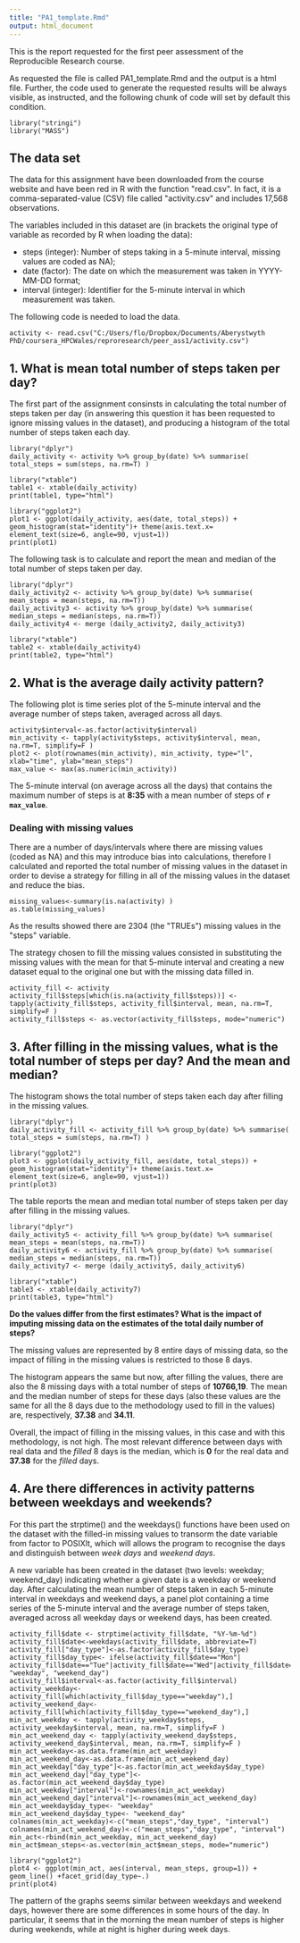 ```yaml
---
title: "PA1_template.Rmd"
output: html_document
---
```

This is the report requested for the first peer assessment of the Reproducible Research course.

As requested the file is called PA1_template.Rmd and the output is a html file.
Further, the code used to generate the requested results will be always visible, as instructed, and the following chunk of code will set by default this condition.


```{r setoptions, echo=TRUE}
library("stringi")
library("MASS")
```




## The data set

The data for this assignment have been downloaded from the course website and have been red in R with the function "read.csv". 
In fact, it is a comma-separated-value (CSV) file called "activity.csv" and includes 17,568 observations.

The variables included in this dataset are (in brackets the original type of variable as recorded by R when loading the data):

- steps (integer): Number of steps taking in a 5-minute interval, missing values are coded as NA);
- date (factor): The date on which the measurement was taken in YYYY-MM-DD format;
- interval (integer): Identifier for the 5-minute interval in which measurement was taken.

The following code is needed to load the data.


```{r}
activity <- read.csv("C:/Users/flo/Dropbox/Documents/Aberystwyth PhD/coursera_HPCWales/reproresearch/peer_ass1/activity.csv")
```




## 1. What is mean total number of steps taken per day?

The first part of the assignment consinsts in calculating the total number of steps taken per day (in answering this question it has been requested to ignore missing values in the dataset), and producing a histogram of the total number of steps taken each day.


```{r}
library("dplyr")
daily_activity <- activity %>% group_by(date) %>% summarise( total_steps = sum(steps, na.rm=T) )
```


```{r xtable, results='asis'}
library("xtable")
table1 <- xtable(daily_activity)
print(table1, type="html")
```




```{r }
library("ggplot2")
plot1 <- ggplot(daily_activity, aes(date, total_steps)) + geom_histogram(stat="identity")+ theme(axis.text.x= element_text(size=6, angle=90, vjust=1))
print(plot1)
```


The following task is to calculate and report the mean and median of the total number of steps taken per day.


```{r results='asis'}
library("dplyr")
daily_activity2 <- activity %>% group_by(date) %>% summarise( mean_steps = mean(steps, na.rm=T))
daily_activity3 <- activity %>% group_by(date) %>% summarise( median_steps = median(steps, na.rm=T))
daily_activity4 <- merge (daily_activity2, daily_activity3)

library("xtable")
table2 <- xtable(daily_activity4)
print(table2, type="html")
```




## 2. What is the average daily activity pattern?

The following plot is time series plot of the 5-minute interval and the average number of steps taken, averaged across all days.


```{r results='asis'}
activity$interval<-as.factor(activity$interval)
min_activity <- tapply(activity$steps, activity$interval, mean, na.rm=T, simplify=F )
plot2 <- plot(rownames(min_activity), min_activity, type="l", xlab="time", ylab="mean_steps")
max_value <- max(as.numeric(min_activity))
```


The 5-minute interval (on average across all the days) that contains the maximum number of steps is at **8:35** with a mean number of steps of **`r max_value`**.



### Dealing with missing values

There are a number of days/intervals where there are missing values (coded as NA) and this may introduce bias into calculations, therefore I calculated and reported the total number of missing values in the dataset in order to devise a strategy for filling in all of the missing values in the dataset and reduce the bias. 


```{r}
missing_values<-summary(is.na(activity) )
as.table(missing_values)
```

As the results showed there are 2304 (the "TRUEs") missing values in the "steps" variable.

The strategy chosen to fill the missing values consisted in substituting the missing values with the mean for that 5-minute interval and creating a new dataset equal to the original one but with the missing data filled in.


```{r}
activity_fill <- activity
activity_fill$steps[which(is.na(activity_fill$steps))] <- tapply(activity_fill$steps, activity_fill$interval, mean, na.rm=T, simplify=F )
activity_fill$steps <- as.vector(activity_fill$steps, mode="numeric")
```




## 3. After filling in the missing values, what is the total number of steps per day? And the mean and median?

The histogram shows the total number of steps taken each day after filling in the missing values. 


```{r}
library("dplyr")
daily_activity_fill <- activity_fill %>% group_by(date) %>% summarise( total_steps = sum(steps, na.rm=T) )
```


```{r }
library("ggplot2")
plot3 <- ggplot(daily_activity_fill, aes(date, total_steps)) + geom_histogram(stat="identity")+ theme(axis.text.x= element_text(size=6, angle=90, vjust=1))
print(plot3)
```


The table reports the mean and median total number of steps taken per day after filling in the missing values.


```{r results='asis'}
library("dplyr")
daily_activity5 <- activity_fill %>% group_by(date) %>% summarise( mean_steps = mean(steps, na.rm=T))
daily_activity6 <- activity_fill %>% group_by(date) %>% summarise( median_steps = median(steps, na.rm=T))
daily_activity7 <- merge (daily_activity5, daily_activity6)

library("xtable")
table3 <- xtable(daily_activity7)
print(table3, type="html")
```




**Do the values differ from the first estimates? What is the impact of imputing missing data on the estimates of the total daily number of steps?**


The missing values are represented by 8 entire days of missing data, so the impact of filling in the missing values is restricted to those 8 days.

The histogram appears the same but now, after filling the values, there are also the 8 missing days with a total number of steps of **10766,19**. 
The mean and the median number of steps for these days (also these values are the same for all the 8 days due to the methodology used to fill in the values) are, respectively, **37.38** and **34.11**.

Overall, the impact of filling in the missing values, in this case and with this methodology, is not high. The most relevant difference between days with real data and the *filled* 8 days is the median, which is **0** for the real data and **37.38** for the *filled* days.





## 4. Are there differences in activity patterns between weekdays and weekends?

For this part the strptime() and the weekdays() functions have been used on the dataset with the filled-in missing values to transorm the date variable from factor to POSIXlt, which will allows the program to recognise the days and distinguish between *week days* and *weekend days*.

A new variable has been created in the dataset (two levels: weekday; weekend_day) indicating whether a given date is a weekday or weekend day.
After calculating the mean number of steps taken in each 5-minute interval in weekdays and weekend days, a panel plot containing a time series of the 5-minute interval and the average number of steps taken, averaged across all weekday days or weekend days, has been created. 


```{r}
activity_fill$date <- strptime(activity_fill$date, "%Y-%m-%d")
activity_fill$date<-weekdays(activity_fill$date, abbreviate=T)
activity_fill["day_type"]<-as.factor(activity_fill$day_type)
activity_fill$day_type<- ifelse(activity_fill$date=="Mon"| activity_fill$date=="Tue"|activity_fill$date=="Wed"|activity_fill$date=="Thu"|activity_fill$date=="Fri", "weekday", "weekend_day")
activity_fill$interval<-as.factor(activity_fill$interval)
activity_weekday<- activity_fill[which(activity_fill$day_type=="weekday"),]
activity_weekend_day<- activity_fill[which(activity_fill$day_type=="weekend_day"),]
min_act_weekday <- tapply(activity_weekday$steps, activity_weekday$interval, mean, na.rm=T, simplify=F )
min_act_weekend_day <- tapply(activity_weekend_day$steps, activity_weekend_day$interval, mean, na.rm=T, simplify=F )
min_act_weekday<-as.data.frame(min_act_weekday)
min_act_weekend_day<-as.data.frame(min_act_weekend_day)
min_act_weekday["day_type"]<-as.factor(min_act_weekday$day_type)
min_act_weekend_day["day_type"]<-as.factor(min_act_weekend_day$day_type)
min_act_weekday["interval"]<-rownames(min_act_weekday)
min_act_weekend_day["interval"]<-rownames(min_act_weekend_day)
min_act_weekday$day_type<- "weekday"
min_act_weekend_day$day_type<- "weekend_day"
colnames(min_act_weekday)<-c("mean_steps","day_type", "interval")
colnames(min_act_weekend_day)<-c("mean_steps","day_type", "interval")
min_act<-rbind(min_act_weekday, min_act_weekend_day)
min_act$mean_steps<-as.vector(min_act$mean_steps, mode="numeric")
```


```{r}
library("ggplot2")
plot4 <- ggplot(min_act, aes(interval, mean_steps, group=1)) + geom_line() +facet_grid(day_type~.)
print(plot4)
```


The pattern of the graphs seems similar between weekdays and weekend days, however there are some differences in some hours of the day. In particular, it seems that in the morning the mean number of steps is higher during weekends, while at night is higher during week days.
